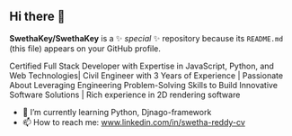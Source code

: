 ## Hi there 👋

**SwethaKey/SwethaKey** is a ✨ _special_ ✨ repository because its `README.md` (this file) appears on your GitHub profile.

Certified Full Stack Developer with Expertise in JavaScript, Python, and Web Technologies| Civil Engineer with 3 Years of Experience | Passionate About Leveraging Engineering Problem-Solving Skills to Build Innovative Software Solutions | Rich experience in 2D rendering software

- 🌱 I’m currently learning Python, Djnago-framework
- 📫 How to reach me: www.linkedin.com/in/swetha-reddy-cv


